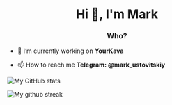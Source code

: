 <h1 align="center">Hi 👋, I'm Mark</h1>
<h3 align="center">Who?</h3>

- 🔭 I’m currently working on **YourKava**

- 📫 How to reach me **Telegram: @mark_ustovitskiy**

![My GitHub stats](https://github-readme-stats.vercel.app/api?username=TrueMajner&show_icons=true&theme=radical&count_private=true)  

![My github streak](https://github-readme-streak-stats.herokuapp.com/?user=TrueMajner&theme=midnight-purple)
